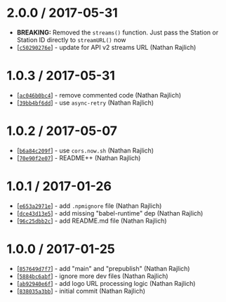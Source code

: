 
2.0.0 / 2017-05-31
==================

* **BREAKING:** Removed the `streams()` function. Just pass the Station or Station ID directly to `streamURL()` now
* [[`c50290276e`](https://github.com/TooTallNate/iheart/commit/c50290276e)] - update for API v2 streams URL (Nathan Rajlich)

1.0.3 / 2017-05-31
==================

* [[`ac046b0bc4`](https://github.com/TooTallNate/iheart/commit/ac046b0bc4)] - remove commented code (Nathan Rajlich)
* [[`39bb4bf6dd`](https://github.com/TooTallNate/iheart/commit/39bb4bf6dd)] - use `async-retry` (Nathan Rajlich)

1.0.2 / 2017-05-07
==================

* [[`b6a84c209f`](https://github.com/TooTallNate/iheart/commit/b6a84c209f)] - use `cors.now.sh` (Nathan Rajlich)
* [[`70e90f2e07`](https://github.com/TooTallNate/iheart/commit/70e90f2e07)] - README++ (Nathan Rajlich)

1.0.1 / 2017-01-26
==================

* [[`e653a2971e`](https://github.com/TooTallNate/iheart/commit/e653a2971e)] - add `.npmignore` file (Nathan Rajlich)
* [[`dce43d13e5`](https://github.com/TooTallNate/iheart/commit/dce43d13e5)] - add missing "babel-runtime" dep (Nathan Rajlich)
* [[`96c25dbb2c`](https://github.com/TooTallNate/iheart/commit/96c25dbb2c)] - add README.md file (Nathan Rajlich)

1.0.0 / 2017-01-25
==================

* [[`857649d7f7`](https://github.com/TooTallNate/iheart/commit/857649d7f7)] - add "main" and "prepublish" (Nathan Rajlich)
* [[`5884bc6abf`](https://github.com/TooTallNate/iheart/commit/5884bc6abf)] - ignore more dev files (Nathan Rajlich)
* [[`ab92940e6f`](https://github.com/TooTallNate/iheart/commit/ab92940e6f)] - add logo URL processing logic (Nathan Rajlich)
* [[`838035a3bb`](https://github.com/TooTallNate/iheart/commit/838035a3bb)] - initial commit (Nathan Rajlich)

